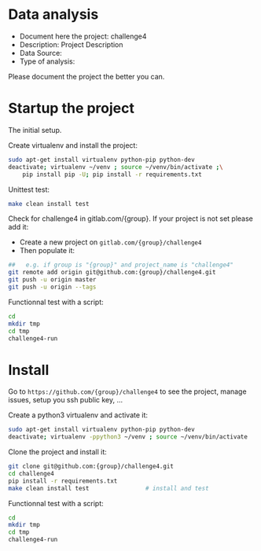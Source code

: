 # Data analysis
- Document here the project: challenge4
- Description: Project Description
- Data Source:
- Type of analysis:

Please document the project the better you can.

# Startup the project

The initial setup.

Create virtualenv and install the project:
```bash
sudo apt-get install virtualenv python-pip python-dev
deactivate; virtualenv ~/venv ; source ~/venv/bin/activate ;\
    pip install pip -U; pip install -r requirements.txt
```

Unittest test:
```bash
make clean install test
```

Check for challenge4 in gitlab.com/{group}.
If your project is not set please add it:

- Create a new project on `gitlab.com/{group}/challenge4`
- Then populate it:

```bash
##   e.g. if group is "{group}" and project_name is "challenge4"
git remote add origin git@github.com:{group}/challenge4.git
git push -u origin master
git push -u origin --tags
```

Functionnal test with a script:

```bash
cd
mkdir tmp
cd tmp
challenge4-run
```

# Install

Go to `https://github.com/{group}/challenge4` to see the project, manage issues,
setup you ssh public key, ...

Create a python3 virtualenv and activate it:

```bash
sudo apt-get install virtualenv python-pip python-dev
deactivate; virtualenv -ppython3 ~/venv ; source ~/venv/bin/activate
```

Clone the project and install it:

```bash
git clone git@github.com:{group}/challenge4.git
cd challenge4
pip install -r requirements.txt
make clean install test                # install and test
```
Functionnal test with a script:

```bash
cd
mkdir tmp
cd tmp
challenge4-run
```
